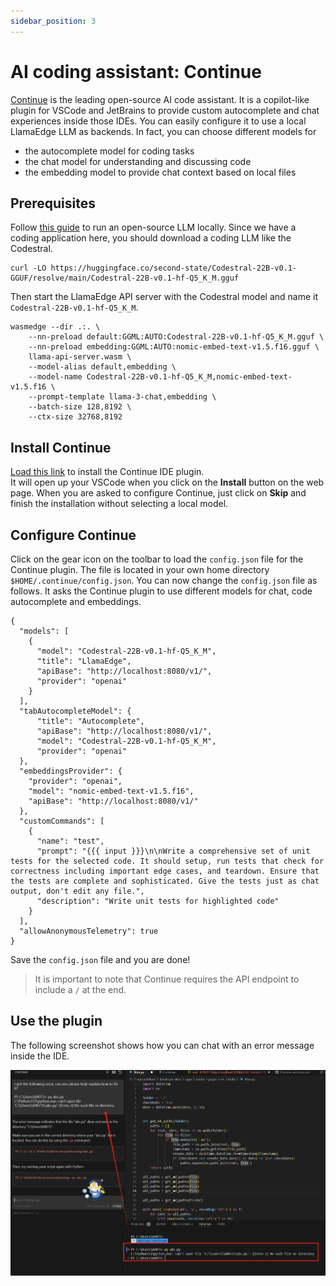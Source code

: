 ```yaml
---
sidebar_position: 3
---
```


# AI coding assistant: Continue

[Continue](https://github.com/continuedev/continue) is the leading open-source AI code assistant.
It is a copilot-like plugin for VSCode and JetBrains to provide custom autocomplete and chat experiences inside 
those IDEs. You can easily configure it to use a local LlamaEdge LLM as backends. In fact, you can choose different models for

* the autocomplete model for coding tasks
* the chat model for understanding and discussing code
* the embedding model to provide chat context based on local files

## Prerequisites

Follow [this guide](intro.md) to run an open-source LLM locally.
Since we have a coding application here, you should download a coding LLM like the Codestral.

```
curl -LO https://huggingface.co/second-state/Codestral-22B-v0.1-GGUF/resolve/main/Codestral-22B-v0.1-hf-Q5_K_M.gguf
```

Then start the LlamaEdge API server with the Codestral model and name it `Codestral-22B-v0.1-hf-Q5_K_M`.

```
wasmedge --dir .:. \
    --nn-preload default:GGML:AUTO:Codestral-22B-v0.1-hf-Q5_K_M.gguf \
    --nn-preload embedding:GGML:AUTO:nomic-embed-text-v1.5.f16.gguf \
    llama-api-server.wasm \
    --model-alias default,embedding \
    --model-name Codestral-22B-v0.1-hf-Q5_K_M,nomic-embed-text-v1.5.f16 \
    --prompt-template llama-3-chat,embedding \
    --batch-size 128,8192 \
    --ctx-size 32768,8192
```

## Install Continue

[Load this link](https://marketplace.visualstudio.com/items?itemName=Continue.continue) to install the Continue IDE plugin.  
It will open up your VSCode when you click on the **Install** button on the web page. When you are
asked to configure Continue, just click on **Skip** and finish the installation without selecting a local model.

## Configure Continue

Click on the gear icon on the toolbar to load the `config.json` file for the Continue plugin. The file is located
in your own home directory `$HOME/.continue/config.json`.
You can now change the `config.json` file as follows. 
It asks the Continue plugin to use different models for 
chat, code autocomplete and embeddings.

```
{
  "models": [
    {
      "model": "Codestral-22B-v0.1-hf-Q5_K_M",
      "title": "LlamaEdge",
      "apiBase": "http://localhost:8080/v1/",
      "provider": "openai"
    }
  ],
  "tabAutocompleteModel": {
      "title": "Autocomplete",
      "apiBase": "http://localhost:8080/v1/",
      "model": "Codestral-22B-v0.1-hf-Q5_K_M",
      "provider": "openai"
  },
  "embeddingsProvider": {
    "provider": "openai",
    "model": "nomic-embed-text-v1.5.f16",
    "apiBase": "http://localhost:8080/v1/"
  },
  "customCommands": [
    {
      "name": "test",
      "prompt": "{{{ input }}}\n\nWrite a comprehensive set of unit tests for the selected code. It should setup, run tests that check for correctness including important edge cases, and teardown. Ensure that the tests are complete and sophisticated. Give the tests just as chat output, don't edit any file.",
      "description": "Write unit tests for highlighted code"
    }
  ],
  "allowAnonymousTelemetry": true
}
```

Save the `config.json` file and you are done!

> It is important to note that Continue requires the API endpoint to include a `/` at the end.

## Use the plugin

The following screenshot shows how you can chat with an error message
inside the IDE.

![](continue-01.png)



